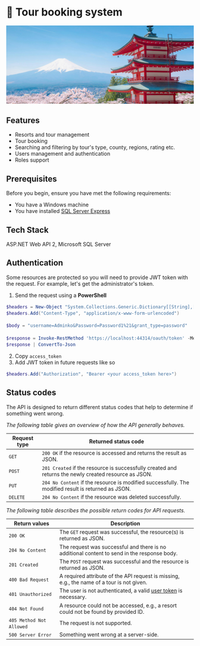 # 🎫 Tour booking system 
![](readmeImg.jpg)

## Features
* Resorts and tour management
* Tour booking
* Searching and filtering by tour's type, county, regions, rating etc.
* Users management and authentication
* Roles support

## Prerequisites
Before you begin, ensure you have met the following requirements:

* You have a Windows machine
* You have installed [SQL Server Express](https://www.microsoft.com/en-us/sql-server/sql-server-downloads)

## Tech Stack
ASP.NET Web API 2, Microsoft SQL Server

## Authentication
Some resources are protected so you will need to provide JWT token with the request. For example, let's get the administrator's token.
1. Send the request using a **PowerShell** 
```powershell
$headers = New-Object "System.Collections.Generic.Dictionary[[String],[String]]"
$headers.Add("Content-Type", "application/x-www-form-urlencoded")

$body = "username=Adminko&Password=Password1%21&grant_type=password"

$response = Invoke-RestMethod 'https://localhost:44314/oauth/token' -Method 'POST' -Headers $headers -Body $body
$response | ConvertTo-Json
```
2. Copy `access_token`
3. Add JWT token in future requests like so
```powershell
$headers.Add("Authorization", "Bearer <your access_token here>")
``` 

## Status codes

The API is designed to return different status codes that help to determine if something went wrong.

*The following table gives an overview of how the API generally behaves.*

| Request type | Returned status code |
| ------------ | ----------- |
| `GET`   | `200 OK` if the resource is accessed and returns the result as JSON. |
| `POST`  | `201 Created` if the resource is successfully created and returns the newly created resource as JSON. |
| `PUT` | `204 No Content` if the resource is modified successfully. The modified result is returned as JSON. |
| `DELETE` | `204 No Content` if the resource was deleted successfully. |

*The following table describes the possible return codes for API requests.*

| Return values | Description |
| ------------- | ----------- |
| `200 OK` | The `GET` request was successful, the resource(s) is returned as JSON. |
| `204 No Content` | The request was successful and there is no additional content to send in the response body. |
| `201 Created` | The `POST` request was successful and the resource is returned as JSON. |
| `400 Bad Request` | A required attribute of the API request is missing, e.g., the name of a tour is not given. |
| `401 Unauthorized` | The user is not authenticated, a valid [user token](#authentication) is necessary. |
| `404 Not Found` | A resource could not be accessed, e.g., a resort could not be found by provided ID. |
| `405 Method Not Allowed` | The request is not supported. |
| `500 Server Error` | Something went wrong at a server-side. |


